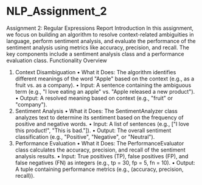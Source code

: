 # NLP_Assignment_2
Assignment 2: Regular Expressions Report
Introduction
In this assignment, we focus on building an algorithm to resolve context-related ambiguities in language, perform sentiment analysis, and evaluate the performance of the sentiment analysis using metrics like accuracy, precision, and recall. The key components include a sentiment analysis class and a performance evaluation class.
Functionality Overview
1. Context Disambiguation
•	What it Does: The algorithm identifies different meanings of the word "Apple" based on the context (e.g., as a fruit vs. as a company).
•	Input: A sentence containing the ambiguous term (e.g., "I love eating an apple" vs. "Apple released a new product").
•	Output: A resolved meaning based on context (e.g., "fruit" or "company").
2. Sentiment Analysis
•	What it Does: The SentimentAnalyzer class analyzes text to determine its sentiment based on the frequency of positive and negative words.
•	Input: A list of sentences (e.g., ["I love this product!", "This is bad."]).
•	Output: The overall sentiment classification (e.g., "Positive", "Negative", or "Neutral").
3. Performance Evaluation
•	What it Does: The PerformanceEvaluator class calculates the accuracy, precision, and recall of the sentiment analysis results.
•	Input: True positives (TP), false positives (FP), and false negatives (FN) as integers (e.g., tp = 30, fp = 5, fn = 10).
•	Output: A tuple containing performance metrics (e.g., (accuracy, precision, recall)).
